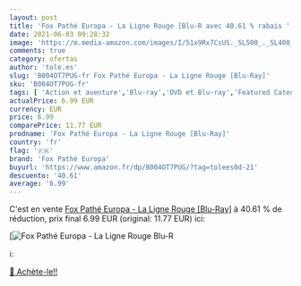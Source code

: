 ```yaml
---
layout: post
title: 'Fox Pathé Europa - La Ligne Rouge [Blu-R avec 40.61 % rabais '
date: 2021-06-03 09:28:32
image: 'https://m.media-amazon.com/images/I/51x9Rx7CsUS._SL500_._SL400_.jpg'
comments: true
category: ofertas
author: 'tole.es'
slug: 'B004OT7PUG-fr Fox Pathé Europa - La Ligne Rouge [Blu-Ray]'
sku: 'B004OT7PUG-fr'
tags: [ 'Action et aventure','Blu-ray','DVD et Blu-ray','Featured Categories','Films','Guerre','Policier','Thriller','fox pathé europa', ]
actualPrice: 6.99 EUR
currency: EUR
price: 6.99
comparePrice: 11.77 EUR
prodname: 'Fox Pathé Europa - La Ligne Rouge [Blu-Ray]'
country: 'fr'
flag: '🇫🇷'
brand: 'Fox Pathé Europa'
buyurl: 'https://www.amazon.fr/dp/B004OT7PUG/?tag=tolees0d-21'
descuento: '40.61'
average: '6.99'
---
```


C'est en vente [Fox Pathé Europa - La Ligne Rouge [Blu-Ray]](https://www.amazon.fr/dp/B004OT7PUG/?tag=tolees0d-21)  à  40.61 % de réduction, prix final  6.99 EUR (original: 11.77 EUR) ici:

[![Fox Pathé Europa - La Ligne Rouge [Blu-R](https://m.media-amazon.com/images/I/51x9Rx7CsUS._SL500_._SL400_.jpg)](https://www.amazon.fr/dp/B004OT7PUG/?tag=tolees0d-21)

ℹ️:


[🛒 Achète-le!!](https://www.amazon.fr/dp/B004OT7PUG/?tag=tolees0d-21)
